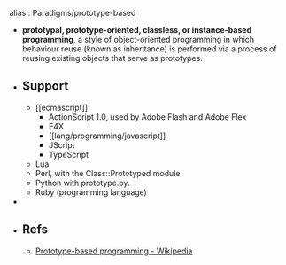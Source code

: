 alias:: Paradigms/prototype-based

- **prototypal, prototype-oriented, classless, or instance-based programming**, a style of object-oriented programming in which behaviour reuse (known as inheritance) is performed via a process of reusing existing objects that serve as prototypes.
- ## Support
  - [[ecmascript]]
    - ActionScript 1.0, used by Adobe Flash and Adobe Flex
    - E4X
    - [[lang/programming/javascript]]
    - JScript
    - TypeScript
  - Lua
  - Perl, with the Class::Prototyped module
  - Python with prototype.py.
  - Ruby (programming language)
-
- ## Refs
  - [Prototype-based programming - Wikipedia](https://en.wikipedia.org/wiki/Prototype-based_programming)